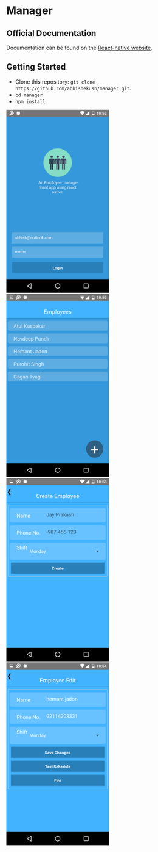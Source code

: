 # Manager

## Official Documentation

Documentation can be found on the [React-native website](https://facebook.github.io/react-native/).

## Getting Started

* Clone this repository: `git clone https://github.com/abhishekush/manager.git`.
* `cd manager` 
* `npm install`

<img src="/screenshots/1.png" width="270" height="480" />
<img src="/screenshots/2.png" width="270" height="480" />
<img src="/screenshots/3.png" width="270" height="480" />
<img src="/screenshots/4.png" width="270" height="480" />


